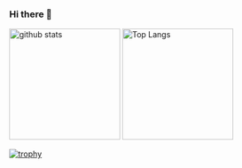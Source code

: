 ### Hi there 👋

<!--
**takumi-lax/takumi-lax** is a ✨ _special_ ✨ repository because its `README.md` (this file) appears on your GitHub profile.

Here are some ideas to get you started:

- 🔭 I’m currently working on ...
- 🌱 I’m currently learning ...
- 👯 I’m looking to collaborate on ...
- 🤔 I’m looking for help with ...
- 💬 Ask me about ...
- 📫 How to reach me: ...
- 😄 Pronouns: ...
- ⚡ Fun fact: ...
-->

<p align="left"> 
  <img alt="github stats" height="200px" src="https://github-readme-stats.vercel.app/api?username=takumi-lax&theme=github_dark&show_icons=true" />
  <img alt="Top Langs" height="200px" src="https://github-readme-stats.vercel.app/api/top-langs/?username=takumi-lax&theme=github_dark&show_icons=true" />
</p>

[![trophy](https://github-profile-trophy.vercel.app/?username=takumi-lax&theme=algolia&column=7)](https://github.com/ryo-ma/github-profile-trophy)
